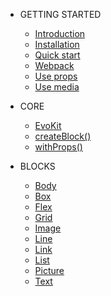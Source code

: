 * GETTING STARTED

  * [Introduction](/docs/getting-started/introduction.md)
  * [Installation](/docs/getting-started/installation.md)
  * [Quick start](/docs/getting-started/quick-start.md)
  * [Webpack](/docs/getting-started/webpack.md)
  * [Use props](/docs/getting-started/props.md)
  * [Use media](/docs/getting-started/media.md)

* CORE
  * [EvoKit](/packages/evokit/)
  * [createBlock()](/docs/base/create-block.md)
  * [withProps()](/docs/base/with-props.md)

* BLOCKS
  * [Body](/packages/evokit-body/)
  * [Box](/packages/evokit-box/)
  * [Flex](/packages/evokit-flex/)
  * [Grid](/packages/evokit-grid/)
  * [Image](/packages/evokit-image/)
  * [Line](/packages/evokit-line/)
  * [Link](/packages/evokit-link/)
  * [List](/packages/evokit-list/)
  * [Picture](/packages/evokit-picture/)
  * [Text](/packages/evokit-text/)
